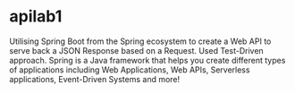 # apilab1

Utilising Spring Boot from the Spring ecosystem to create a Web API to serve back a JSON Response based on a Request.
Used Test-Driven approach.
Spring is a Java framework that helps you create different types of applications including Web Applications, Web APIs, Serverless applications,
Event-Driven Systems and more!

